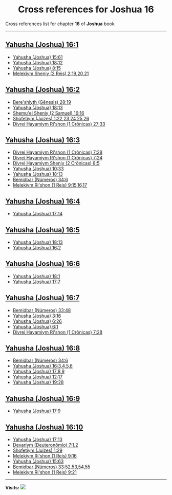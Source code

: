 <div align="center">

# Cross references for **Joshua 16**
</div>

Cross references list for chapter **16** of **Joshua** book

---

<h2 id="1"><a href="https://bible.ozzuu.com/pt_yah/Jos/16#1" target="_blank">Yahusha (Joshua) 16:1</a></h2>

- [Yahusha (Joshua) 15:61](https://bible.ozzuu.com/pt_yah/Jos/15#61)
- [Yahusha (Joshua) 18:12](https://bible.ozzuu.com/pt_yah/Jos/18#12)
- [Yahusha (Joshua) 8:15](https://bible.ozzuu.com/pt_yah/Jos/8#15)
- [Melekiym Sheniy (2 Reis) 2:19,20,21](https://bible.ozzuu.com/pt_yah/2Ki/2#19)
<h2 id="2"><a href="https://bible.ozzuu.com/pt_yah/Jos/16#2" target="_blank">Yahusha (Joshua) 16:2</a></h2>

- [Bere'shiyth (Gênesis) 28:19](https://bible.ozzuu.com/pt_yah/Gen/28#19)
- [Yahusha (Joshua) 18:13](https://bible.ozzuu.com/pt_yah/Jos/18#13)
- [Shemu'el Sheniy (2 Samuel) 16:16](https://bible.ozzuu.com/pt_yah/2Sm/16#16)
- [Shofetiym (Juízes) 1:22,23,24,25,26](https://bible.ozzuu.com/pt_yah/Jdg/1#22)
- [Divrei Hayamiym Ri'shon (1 Crônicas) 27:33](https://bible.ozzuu.com/pt_yah/1Ch/27#33)
<h2 id="3"><a href="https://bible.ozzuu.com/pt_yah/Jos/16#3" target="_blank">Yahusha (Joshua) 16:3</a></h2>

- [Divrei Hayamiym Ri'shon (1 Crônicas) 7:28](https://bible.ozzuu.com/pt_yah/1Ch/7#28)
- [Divrei Hayamiym Ri'shon (1 Crônicas) 7:24](https://bible.ozzuu.com/pt_yah/1Ch/7#24)
- [Divrei Hayamiym Sheniy (2 Crônicas) 8:5](https://bible.ozzuu.com/pt_yah/2Ch/8#5)
- [Yahusha (Joshua) 10:33](https://bible.ozzuu.com/pt_yah/Jos/10#33)
- [Yahusha (Joshua) 18:13](https://bible.ozzuu.com/pt_yah/Jos/18#13)
- [Bemidbar (Números) 34:6](https://bible.ozzuu.com/pt_yah/Num/34#6)
- [Melekiym Ri'shon (1 Reis) 9:15,16,17](https://bible.ozzuu.com/pt_yah/1Ki/9#15)
<h2 id="4"><a href="https://bible.ozzuu.com/pt_yah/Jos/16#4" target="_blank">Yahusha (Joshua) 16:4</a></h2>

- [Yahusha (Joshua) 17:14](https://bible.ozzuu.com/pt_yah/Jos/17#14)
<h2 id="5"><a href="https://bible.ozzuu.com/pt_yah/Jos/16#5" target="_blank">Yahusha (Joshua) 16:5</a></h2>

- [Yahusha (Joshua) 18:13](https://bible.ozzuu.com/pt_yah/Jos/18#13)
- [Yahusha (Joshua) 16:2](https://bible.ozzuu.com/pt_yah/Jos/16#2)
<h2 id="6"><a href="https://bible.ozzuu.com/pt_yah/Jos/16#6" target="_blank">Yahusha (Joshua) 16:6</a></h2>

- [Yahusha (Joshua) 18:1](https://bible.ozzuu.com/pt_yah/Jos/18#1)
- [Yahusha (Joshua) 17:7](https://bible.ozzuu.com/pt_yah/Jos/17#7)
<h2 id="7"><a href="https://bible.ozzuu.com/pt_yah/Jos/16#7" target="_blank">Yahusha (Joshua) 16:7</a></h2>

- [Bemidbar (Números) 33:48](https://bible.ozzuu.com/pt_yah/Num/33#48)
- [Yahusha (Joshua) 3:16](https://bible.ozzuu.com/pt_yah/Jos/3#16)
- [Yahusha (Joshua) 6:26](https://bible.ozzuu.com/pt_yah/Jos/6#26)
- [Yahusha (Joshua) 6:1](https://bible.ozzuu.com/pt_yah/Jos/6#1)
- [Divrei Hayamiym Ri'shon (1 Crônicas) 7:28](https://bible.ozzuu.com/pt_yah/1Ch/7#28)
<h2 id="8"><a href="https://bible.ozzuu.com/pt_yah/Jos/16#8" target="_blank">Yahusha (Joshua) 16:8</a></h2>

- [Bemidbar (Números) 34:6](https://bible.ozzuu.com/pt_yah/Num/34#6)
- [Yahusha (Joshua) 16:3,4,5,6](https://bible.ozzuu.com/pt_yah/Jos/16#3)
- [Yahusha (Joshua) 17:8,9](https://bible.ozzuu.com/pt_yah/Jos/17#8)
- [Yahusha (Joshua) 12:17](https://bible.ozzuu.com/pt_yah/Jos/12#17)
- [Yahusha (Joshua) 19:28](https://bible.ozzuu.com/pt_yah/Jos/19#28)
<h2 id="9"><a href="https://bible.ozzuu.com/pt_yah/Jos/16#9" target="_blank">Yahusha (Joshua) 16:9</a></h2>

- [Yahusha (Joshua) 17:9](https://bible.ozzuu.com/pt_yah/Jos/17#9)
<h2 id="10"><a href="https://bible.ozzuu.com/pt_yah/Jos/16#10" target="_blank">Yahusha (Joshua) 16:10</a></h2>

- [Yahusha (Joshua) 17:13](https://bible.ozzuu.com/pt_yah/Jos/17#13)
- [Devariym (Deuteronômio) 7:1,2](https://bible.ozzuu.com/pt_yah/Deu/7#1)
- [Shofetiym (Juízes) 1:29](https://bible.ozzuu.com/pt_yah/Jdg/1#29)
- [Melekiym Ri'shon (1 Reis) 9:16](https://bible.ozzuu.com/pt_yah/1Ki/9#16)
- [Yahusha (Joshua) 15:63](https://bible.ozzuu.com/pt_yah/Jos/15#63)
- [Bemidbar (Números) 33:52,53,54,55](https://bible.ozzuu.com/pt_yah/Num/33#52)
- [Melekiym Ri'shon (1 Reis) 9:21](https://bible.ozzuu.com/pt_yah/1Ki/9#21)


---

**Visits:**
![](https://profile-counter.glitch.me/visitCounter_crossrefs9/count.svg)
